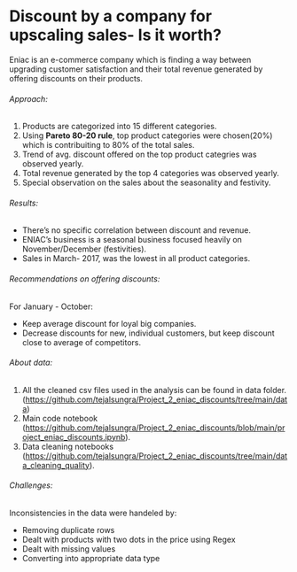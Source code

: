 # Discount by a company for upscaling sales- Is it worth?
Eniac is an e-commerce company which is finding a way between upgrading customer satisfaction and their total revenue generated by offering discounts on their products.

###### Approach:
 1. Products are categorized into 15 different categories.
 2. Using **Pareto 80-20 rule**, top product categories were chosen(20%) which is contribuiting to 80% of the total sales.
 3. Trend of avg. discount offered on the top product categries was observed yearly.
 4. Total revenue generated by the top 4 categories was observed yearly.
 5. Special observation on the sales  about the seasonality and festivity.
 
###### Results:
 - There’s no specific correlation between discount and revenue.
 - ENIAC’s business is a seasonal business focused heavily on November/December (festivities).
 - Sales in March- 2017, was the lowest in all product categories.
 
###### Recommendations on offering discounts:
  For January - October:
- Keep average discount for loyal big companies.
- Decrease discounts for new, individual customers, but keep discount close to average of competitors.
 
 
###### About data:
 1. All the cleaned csv files used in the analysis can be found in data folder. (https://github.com/tejalsungra/Project_2_eniac_discounts/tree/main/data)
 2. Main code notebook (https://github.com/tejalsungra/Project_2_eniac_discounts/blob/main/project_eniac_discounts.ipynb).
 3. Data cleaning notebooks (https://github.com/tejalsungra/Project_2_eniac_discounts/tree/main/data_cleaning_quality). 
 
###### Challenges:
 Inconsistencies in the data  were handeled by:
  - Removing duplicate rows
  - Dealt with products with two dots in the price using Regex
  - Dealt with missing values
  - Converting into appropriate data type

